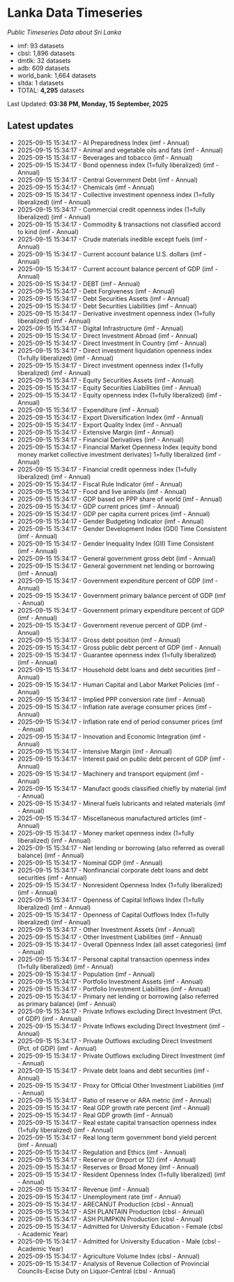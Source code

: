 # Lanka Data Timeseries
*Public Timeseries Data about Sri Lanka*

* imf: 93 datasets
* cbsl: 1,896 datasets
* dmtlk: 32 datasets
* adb: 609 datasets
* world_bank: 1,664 datasets
* sltda: 1 datasets
* TOTAL: **4,295** datasets

Last Updated: **03:38 PM, Monday, 15 September, 2025**

## Latest updates

* 2025-09-15 15:34:17 - AI Preparedness Index (imf - Annual)
* 2025-09-15 15:34:17 - Animal and vegetable oils and fats (imf - Annual)
* 2025-09-15 15:34:17 - Beverages and tobacco (imf - Annual)
* 2025-09-15 15:34:17 - Bond openness index (1=fully liberalized) (imf - Annual)
* 2025-09-15 15:34:17 - Central Government Debt (imf - Annual)
* 2025-09-15 15:34:17 - Chemicals (imf - Annual)
* 2025-09-15 15:34:17 - Collective investment openness index (1=fully liberalized) (imf - Annual)
* 2025-09-15 15:34:17 - Commercial credit openness index (1=fully liberalized) (imf - Annual)
* 2025-09-15 15:34:17 - Commodity & transactions not classified accord to kind (imf - Annual)
* 2025-09-15 15:34:17 - Crude materials inedible except fuels (imf - Annual)
* 2025-09-15 15:34:17 - Current account balance U.S. dollars (imf - Annual)
* 2025-09-15 15:34:17 - Current account balance percent of GDP (imf - Annual)
* 2025-09-15 15:34:17 - DEBT (imf - Annual)
* 2025-09-15 15:34:17 - Debt Forgiveness (imf - Annual)
* 2025-09-15 15:34:17 - Debt Securities Assets (imf - Annual)
* 2025-09-15 15:34:17 - Debt Securities Liabilities (imf - Annual)
* 2025-09-15 15:34:17 - Derivative investment openness index (1=fully liberalized) (imf - Annual)
* 2025-09-15 15:34:17 - Digital Infrastructure (imf - Annual)
* 2025-09-15 15:34:17 - Direct Investment Abroad (imf - Annual)
* 2025-09-15 15:34:17 - Direct Investment In Country (imf - Annual)
* 2025-09-15 15:34:17 - Direct investment liquidation openness index (1=fully liberalized) (imf - Annual)
* 2025-09-15 15:34:17 - Direct investment openness index (1=fully liberalized) (imf - Annual)
* 2025-09-15 15:34:17 - Equity Securities Assets (imf - Annual)
* 2025-09-15 15:34:17 - Equity Securities Liabilities (imf - Annual)
* 2025-09-15 15:34:17 - Equity openness index (1=fully liberalized) (imf - Annual)
* 2025-09-15 15:34:17 - Expenditure (imf - Annual)
* 2025-09-15 15:34:17 - Export Diversification Index (imf - Annual)
* 2025-09-15 15:34:17 - Export Quality Index (imf - Annual)
* 2025-09-15 15:34:17 - Extensive Margin (imf - Annual)
* 2025-09-15 15:34:17 - Financial Derivatives (imf - Annual)
* 2025-09-15 15:34:17 - Financial Market Openness Index (equity bond money market collective investment derivates) 1=fully liberalized (imf - Annual)
* 2025-09-15 15:34:17 - Financial credit openness index (1=fully liberalized) (imf - Annual)
* 2025-09-15 15:34:17 - Fiscal Rule Indicator (imf - Annual)
* 2025-09-15 15:34:17 - Food and live animals (imf - Annual)
* 2025-09-15 15:34:17 - GDP based on PPP share of world (imf - Annual)
* 2025-09-15 15:34:17 - GDP current prices (imf - Annual)
* 2025-09-15 15:34:17 - GDP per capita current prices (imf - Annual)
* 2025-09-15 15:34:17 - Gender Budgeting Indicator (imf - Annual)
* 2025-09-15 15:34:17 - Gender Development Index (GDI) Time Consistent (imf - Annual)
* 2025-09-15 15:34:17 - Gender Inequality Index (GII) Time Consistent (imf - Annual)
* 2025-09-15 15:34:17 - General government gross debt (imf - Annual)
* 2025-09-15 15:34:17 - General government net lending or borrowing (imf - Annual)
* 2025-09-15 15:34:17 - Government expenditure percent of GDP (imf - Annual)
* 2025-09-15 15:34:17 - Government primary balance percent of GDP (imf - Annual)
* 2025-09-15 15:34:17 - Government primary expenditure percent of GDP (imf - Annual)
* 2025-09-15 15:34:17 - Government revenue percent of GDP (imf - Annual)
* 2025-09-15 15:34:17 - Gross debt position (imf - Annual)
* 2025-09-15 15:34:17 - Gross public debt percent of GDP (imf - Annual)
* 2025-09-15 15:34:17 - Guarantee openness index (1=fully liberalized) (imf - Annual)
* 2025-09-15 15:34:17 - Household debt loans and debt securities (imf - Annual)
* 2025-09-15 15:34:17 - Human Capital and Labor Market Policies (imf - Annual)
* 2025-09-15 15:34:17 - Implied PPP conversion rate (imf - Annual)
* 2025-09-15 15:34:17 - Inflation rate average consumer prices (imf - Annual)
* 2025-09-15 15:34:17 - Inflation rate end of period consumer prices (imf - Annual)
* 2025-09-15 15:34:17 - Innovation and Economic Integration (imf - Annual)
* 2025-09-15 15:34:17 - Intensive Margin (imf - Annual)
* 2025-09-15 15:34:17 - Interest paid on public debt percent of GDP (imf - Annual)
* 2025-09-15 15:34:17 - Machinery and transport equipment (imf - Annual)
* 2025-09-15 15:34:17 - Manufact goods classified chiefly by material (imf - Annual)
* 2025-09-15 15:34:17 - Mineral fuels lubricants and related materials (imf - Annual)
* 2025-09-15 15:34:17 - Miscellaneous manufactured articles (imf - Annual)
* 2025-09-15 15:34:17 - Money market openness index (1=fully liberalized) (imf - Annual)
* 2025-09-15 15:34:17 - Net lending or borrowing (also referred as overall balance) (imf - Annual)
* 2025-09-15 15:34:17 - Nominal GDP (imf - Annual)
* 2025-09-15 15:34:17 - Nonfinancial corporate debt loans and debt securities (imf - Annual)
* 2025-09-15 15:34:17 - Nonresident Openness Index (1=fully liberalized) (imf - Annual)
* 2025-09-15 15:34:17 - Openness of Capital Inflows Index (1=fully liberalized) (imf - Annual)
* 2025-09-15 15:34:17 - Openness of Capital Outflows Index (1=fully liberalized) (imf - Annual)
* 2025-09-15 15:34:17 - Other Investment Assets (imf - Annual)
* 2025-09-15 15:34:17 - Other Investment Liabilities (imf - Annual)
* 2025-09-15 15:34:17 - Overall Openness Index (all asset categories) (imf - Annual)
* 2025-09-15 15:34:17 - Personal capital transaction openness index (1=fully liberalized) (imf - Annual)
* 2025-09-15 15:34:17 - Population (imf - Annual)
* 2025-09-15 15:34:17 - Portfolio Investment Assets (imf - Annual)
* 2025-09-15 15:34:17 - Portfolio Investment Liabilities (imf - Annual)
* 2025-09-15 15:34:17 - Primary net lending or borrowing (also referred as primary balance) (imf - Annual)
* 2025-09-15 15:34:17 - Private Inflows excluding Direct Investment (Pct. of GDP) (imf - Annual)
* 2025-09-15 15:34:17 - Private Inflows excluding Direct Investment (imf - Annual)
* 2025-09-15 15:34:17 - Private Outflows excluding Direct Investment (Pct. of GDP) (imf - Annual)
* 2025-09-15 15:34:17 - Private Outflows excluding Direct Investment (imf - Annual)
* 2025-09-15 15:34:17 - Private debt loans and debt securities (imf - Annual)
* 2025-09-15 15:34:17 - Proxy for Official Other Investment Liabilities (imf - Annual)
* 2025-09-15 15:34:17 - Ratio of reserve or ARA metric (imf - Annual)
* 2025-09-15 15:34:17 - Real GDP growth rate percent (imf - Annual)
* 2025-09-15 15:34:17 - Real GDP growth (imf - Annual)
* 2025-09-15 15:34:17 - Real estate capital transaction openness index (1=fully liberalized) (imf - Annual)
* 2025-09-15 15:34:17 - Real long term government bond yield percent (imf - Annual)
* 2025-09-15 15:34:17 - Regulation and Ethics (imf - Annual)
* 2025-09-15 15:34:17 - Reserve or (Import or 12) (imf - Annual)
* 2025-09-15 15:34:17 - Reserves or Broad Money (imf - Annual)
* 2025-09-15 15:34:17 - Resident Openness Index (1=fully liberalized) (imf - Annual)
* 2025-09-15 15:34:17 - Revenue (imf - Annual)
* 2025-09-15 15:34:17 - Unemployment rate (imf - Annual)
* 2025-09-15 15:34:17 - ARECANUT Production (cbsl - Annual)
* 2025-09-15 15:34:17 - ASH PLANTAIN Production (cbsl - Annual)
* 2025-09-15 15:34:17 - ASH PUMPKIN Production (cbsl - Annual)
* 2025-09-15 15:34:17 - Admitted for University Education - Female (cbsl - Academic Year)
* 2025-09-15 15:34:17 - Admitted for University Education - Male (cbsl - Academic Year)
* 2025-09-15 15:34:17 - Agriculture Volume Index (cbsl - Annual)
* 2025-09-15 15:34:17 - Analysis of Revenue Collection of Provincial Councils-Excise Duty on Liquor-Central (cbsl - Annual)